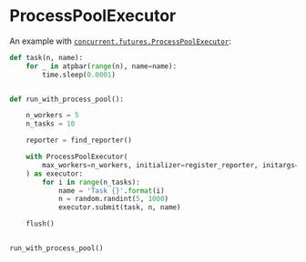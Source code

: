 # ProcessPoolExecutor

An example with [`concurrent.futures.ProcessPoolExecutor`](https://docs.python.org/3/library/concurrent.futures.html#processpoolexecutor):

```python
def task(n, name):
    for _ in atpbar(range(n), name=name):
        time.sleep(0.0001)


def run_with_process_pool():

    n_workers = 5
    n_tasks = 10

    reporter = find_reporter()

    with ProcessPoolExecutor(
        max_workers=n_workers, initializer=register_reporter, initargs=(reporter,)
    ) as executor:
        for i in range(n_tasks):
            name = 'Task {}'.format(i)
            n = random.randint(5, 1000)
            executor.submit(task, n, name)

    flush()


run_with_process_pool()
```
